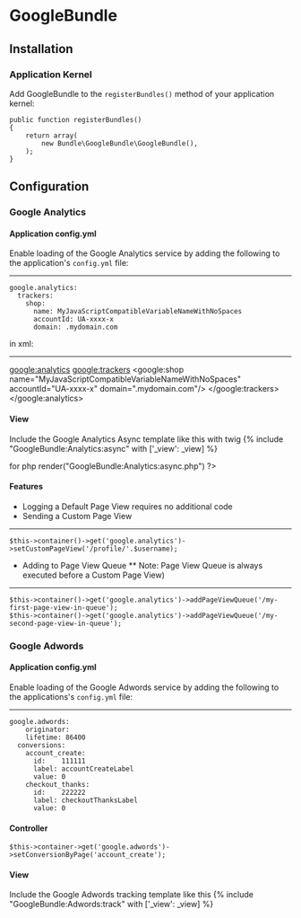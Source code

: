 # GoogleBundle

## Installation

### Application Kernel

Add GoogleBundle to the `registerBundles()` method of your application kernel:

    public function registerBundles()
    {
        return array(
            new Bundle\GoogleBundle\GoogleBundle(),
        );
    }

## Configuration

### Google Analytics

#### Application config.yml
Enable loading of the Google Analytics service by adding the following to the application's `config.yml` file:
- - -
    google.analytics:
      trackers:
        shop:
          name: MyJavaScriptCompatibleVariableNameWithNoSpaces
          accountId: UA-xxxx-x
          domain: .mydomain.com

in xml:
- - -
  <google:analytics>
    <google:trackers>
      <google:shop name="MyJavaScriptCompatibleVariableNameWithNoSpaces" accountId="UA-xxxx-x" domain=".mydomain.com"/>
    </google:trackers>
  </google:analytics>

#### View
Include the Google Analytics Async template like this with twig
    {% include "GoogleBundle:Analytics:async" with ['_view': _view] %}

for php
    <?php echo $view->render("GoogleBundle:Analytics:async.php") ?>

#### Features
* Logging a Default Page View requires no additional code
* Sending a Custom Page View
- - -
    $this->container()->get('google.analytics')->setCustomPageView('/profile/'.$username);
* Adding to Page View Queue
** Note: Page View Queue is always executed before a Custom Page View)
- - -
    $this->container()->get('google.analytics')->addPageViewQueue('/my-first-page-view-in-queue');
    $this->container()->get('google.analytics')->addPageViewQueue('/my-second-page-view-in-queue');		

### Google Adwords

#### Application config.yml
Enable loading of the Google Adwords service by adding the following to the applications's `config.yml` file:
- - -
    google.adwords:
  		originator:
        lifetime: 86400
      conversions:
        account_create:
          id:    111111
          label: accountCreateLabel
          value: 0
        checkout_thanks:
          id:    222222
          label: checkoutThanksLabel
          value: 0

#### Controller
    $this->container->get('google.adwords')->setConversionByPage('account_create');

#### View
Include the Google Adwords tracking template like this
    {% include "GoogleBundle:Adwords:track" with ['_view': _view] %}
